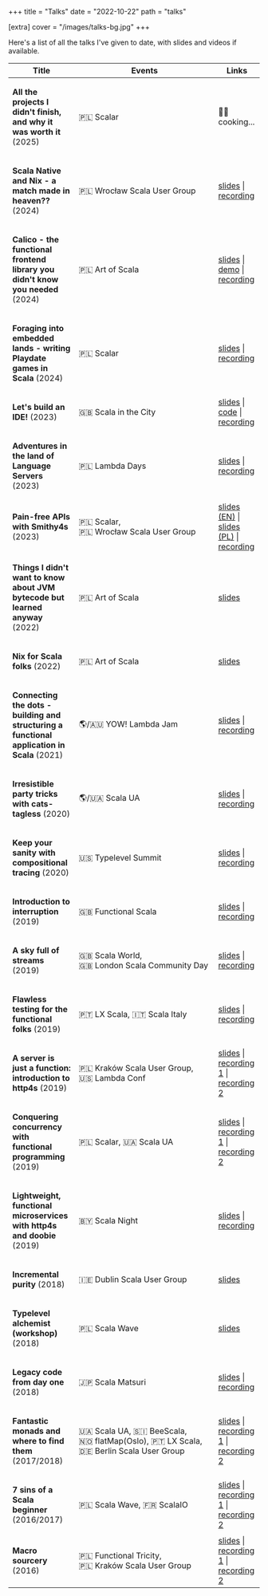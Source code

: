 +++
title = "Talks"
date = "2022-10-22"
path = "talks"

[extra]
cover = "/images/talks-bg.jpg"
+++

Here's a list of all the talks I've given to date, with slides and videos if available.

<!-- This is generated using talks-page.sc. Manual edits will be lost. -->

<!-- GENERATED TALKS BEGIN -->
<table><thead><tr><th>Title</th><th>Events</th><th>Links</th></tr></thead><tbody><tr><td><p><b>All the projects I didn't finish, and why it was worth it</b><span> (2025)</span></p></td><td><p><span title="Scalar (Warsaw, Poland)">🇵🇱&nbsp;Scalar</span></p></td><td><span><span> 👨‍🍳 cooking...</span></span></td></tr><tr><td><p><b>Scala Native and Nix - a match made in heaven??</b><span> (2024)</span></p></td><td><p><span title="Wrocław Scala User Group (Wrocław, Poland)">🇵🇱&nbsp;Wrocław&nbsp;Scala&nbsp;User&nbsp;Group</span></p></td><td><span><span><a href="https://speakerdeck.com/kubukoz/scala-native-and-nix-a-match-made-in-heaven" target="_blank">slides</a></span><span> | </span><span><a href="https://www.youtube.com/watch?v=old8N9u3QKU" target="_blank">recording</a></span></span></td></tr><tr><td><p><b>Calico - the functional frontend library you didn't know you needed</b><span> (2024)</span></p></td><td><p><span title="Art of Scala (Warsaw, Poland)">🇵🇱&nbsp;Art&nbsp;of&nbsp;Scala</span></p></td><td><span><span><a href="https://kubukoz.github.io/talks/calico-intro/slides/build/" target="_blank">slides</a></span><span> | </span><span><a href="https://kubukoz.github.io/talks/calico-intro/client/dist/" target="_blank">demo</a></span><span> | </span><span><a href="https://www.youtube.com/watch?v=JP1FRRatcgI" target="_blank">recording</a></span></span></td></tr><tr><td><p><b>Foraging into embedded lands - writing Playdate games in Scala</b><span> (2024)</span></p></td><td><p><span title="Scalar (Warsaw, Poland)">🇵🇱&nbsp;Scalar</span></p></td><td><span><span><a href="https://speakerdeck.com/kubukoz/foraging-into-embedded-lands-the-path-to-writing-playdate-games-in-scala" target="_blank">slides</a></span><span> | </span><span><a href="https://www.youtube.com/watch?v=paHZkg8Py1U" target="_blank">recording</a></span></span></td></tr><tr><td><p><b>Let's build an IDE!</b><span> (2023)</span></p></td><td><p><span title="Scala in the City (London, UK)">🇬🇧&nbsp;Scala&nbsp;in&nbsp;the&nbsp;City</span></p></td><td><span><span><a href="https://gist.github.com/kubukoz/5779d7d275e2c2241a1b2535235cf3a2" target="_blank">slides</a></span><span> | </span><span><a href="https://github.com/kubukoz/badlang/tree/smol" target="_blank">code</a></span><span> | </span><span><a href="https://www.youtube.com/watch?v=VVHDWtcPkk4" target="_blank">recording</a></span></span></td></tr><tr><td><p><b>Adventures in the land of Language Servers</b><span> (2023)</span></p></td><td><p><span title="Lambda Days (Kraków, Poland)">🇵🇱&nbsp;Lambda&nbsp;Days</span></p></td><td><span><span><a href="https://speakerdeck.com/kubukoz/adventures-in-the-land-of-language-servers" target="_blank">slides</a></span><span> | </span><span><a href="https://www.youtube.com/watch?v=HF0xVrBZqtI" target="_blank">recording</a></span></span></td></tr><tr><td><p><b>Pain-free APIs with Smithy4s</b><span> (2023)</span></p></td><td><p><span title="Scalar (Warsaw, Poland)">🇵🇱&nbsp;Scalar</span><span>, </span><span title="Wrocław Scala User Group (Wrocław, Poland)">🇵🇱&nbsp;Wrocław&nbsp;Scala&nbsp;User&nbsp;Group</span></p></td><td><span><span><a href="https://speakerdeck.com/kubukoz/pain-free-apis-with-smithy4s" target="_blank">slides (EN)</a></span><span> | </span><span><a href="https://speakerdeck.com/kubukoz/uwolnij-swoje-api-od-bolu-z-smithy4s-c06de564-4646-422e-befd-dabd4579e5e1" target="_blank">slides (PL)</a></span><span> | </span><span><a href="https://www.youtube.com/watch?v=LvCDzDYfgsI" target="_blank">recording</a></span></span></td></tr><tr><td><p><b>Things I didn't want to know about JVM bytecode but learned anyway</b><span> (2022)</span></p></td><td><p><span title="Art of Scala (Warsaw, Poland)">🇵🇱&nbsp;Art&nbsp;of&nbsp;Scala</span></p></td><td><span><span><a href="https://kubukoz.github.io/talks/things-jvm/dist" target="_blank">slides</a></span></span></td></tr><tr><td><p><b>Nix for Scala folks</b><span> (2022)</span></p></td><td><p><span title="Art of Scala (Warsaw, Poland)">🇵🇱&nbsp;Art&nbsp;of&nbsp;Scala</span></p></td><td><span><span><a href="https://speakerdeck.com/kubukoz/nix-for-scala-folks" target="_blank">slides</a></span></span></td></tr><tr><td><p><b>Connecting the dots - building and structuring a functional application in Scala</b><span> (2021)</span></p></td><td><p><span title="YOW! Lambda Jam (Remote / Australia)">🌎/🇦🇺&nbsp;YOW!&nbsp;Lambda&nbsp;Jam</span></p></td><td><span><span><a href="https://speakerdeck.com/kubukoz/connecting-the-dots-building-and-structuring-a-functional-application-in-scala" target="_blank">slides</a></span><span> | </span><span><a href="https://www.youtube.com/watch?v=JbMjq8VehLc" target="_blank">recording</a></span></span></td></tr><tr><td><p><b>Irresistible party tricks with cats-tagless</b><span> (2020)</span></p></td><td><p><span title="Scala UA (Remote / Kiyv, Ukraine)">🌎/🇺🇦&nbsp;Scala&nbsp;UA</span></p></td><td><span><span><a href="https://speakerdeck.com/kubukoz/irresistible-party-tricks-with-cats-tagless" target="_blank">slides</a></span><span> | </span><span><a href="https://www.youtube.com/watch?v=rzS9lkg3Cf8" target="_blank">recording</a></span></span></td></tr><tr><td><p><b>Keep your sanity with compositional tracing</b><span> (2020)</span></p></td><td><p><span title="Typelevel Summit (New York, USA)">🇺🇸&nbsp;Typelevel&nbsp;Summit</span></p></td><td><span><span><a href="https://speakerdeck.com/kubukoz/keep-your-sanity-with-compositional-tracing" target="_blank">slides</a></span><span> | </span><span><a href="https://www.youtube.com/watch?v=CKS8c1di3Z0" target="_blank">recording</a></span></span></td></tr><tr><td><p><b>Introduction to interruption</b><span> (2019)</span></p></td><td><p><span title="Functional Scala (London, UK)">🇬🇧&nbsp;Functional&nbsp;Scala</span></p></td><td><span><span><a href="https://speakerdeck.com/kubukoz/introduction-to-interruption" target="_blank">slides</a></span><span> | </span><span><a href="https://youtube.com/watch?v=EQWAQF6Yj5Q" target="_blank">recording</a></span></span></td></tr><tr><td><p><b>A sky full of streams</b><span> (2019)</span></p></td><td><p><span title="Scala World (Penrith, UK)">🇬🇧&nbsp;Scala&nbsp;World</span><span>, </span><span title="London Scala Community Day (London, UK)">🇬🇧&nbsp;London&nbsp;Scala&nbsp;Community&nbsp;Day</span></p></td><td><span><span><a href="https://speakerdeck.com/kubukoz/a-sky-full-of-streams" target="_blank">slides</a></span><span> | </span><span><a href="https://youtube.com/watch?v=oluPEFlXumw" target="_blank">recording</a></span></span></td></tr><tr><td><p><b>Flawless testing for the functional folks</b><span> (2019)</span></p></td><td><p><span title="LX Scala (Lisbon, Portugal)">🇵🇹&nbsp;LX&nbsp;Scala</span><span>, </span><span title="Scala Italy (Bologna, Italy)">🇮🇹&nbsp;Scala&nbsp;Italy</span></p></td><td><span><span><a href="https://speakerdeck.com/kubukoz/flawless-testing-for-the-functional-folks" target="_blank">slides</a></span><span> | </span><span><a href="https://www.youtube.com/watch?v=v9nv3dfYfw4" target="_blank">recording</a></span></span></td></tr><tr><td><p><b>A server is just a function: introduction to http4s</b><span> (2019)</span></p></td><td><p><span title="Kraków Scala User Group (Kraków, Poland)">🇵🇱&nbsp;Kraków&nbsp;Scala&nbsp;User&nbsp;Group</span><span>, </span><span title="Lambda Conf (Boulder, USA)">🇺🇸&nbsp;Lambda&nbsp;Conf</span></p></td><td><span><span><a href="https://speakerdeck.com/kubukoz/a-server-is-just-a-function-introduction-to-http4s" target="_blank">slides</a></span><span> | </span><span><a href="https://www.youtube.com/watch?v=9YsZ8loRVDA" target="_blank">recording 1</a></span><span> | </span><span><a href="https://www.youtube.com/watch?v=jwKzluH5jFg" target="_blank">recording 2</a></span></span></td></tr><tr><td><p><b>Conquering concurrency with functional programming</b><span> (2019)</span></p></td><td><p><span title="Scalar (Warsaw, Poland)">🇵🇱&nbsp;Scalar</span><span>, </span><span title="Scala UA (Kiyv, Ukraine)">🇺🇦&nbsp;Scala&nbsp;UA</span></p></td><td><span><span><a href="https://speakerdeck.com/kubukoz/conquering-concurrency-with-functional-programming" target="_blank">slides</a></span><span> | </span><span><a href="https://youtube.com/watch?v=6z6C1EmxzaI" target="_blank">recording 1</a></span><span> | </span><span><a href="https://youtube.com/watch?v=fZO2lV2xjEo" target="_blank">recording 2</a></span></span></td></tr><tr><td><p><b>Lightweight, functional microservices with http4s and doobie</b><span> (2019)</span></p></td><td><p><span title="Scala Night (Minsk, Belarus)">🇧🇾&nbsp;Scala&nbsp;Night</span></p></td><td><span><span><a href="https://kubukoz.github.io/talks/http4s-doobie-micro/slides/" target="_blank">slides</a></span><span> | </span><span><a href="https://youtube.com/watch?v=fQfMiUDsLv4" target="_blank">recording</a></span></span></td></tr><tr><td><p><b>Incremental purity</b><span> (2018)</span></p></td><td><p><span title="Dublin Scala User Group (Dublin, Ireland)">🇮🇪&nbsp;Dublin&nbsp;Scala&nbsp;User&nbsp;Group</span></p></td><td><span><span><a href="https://kubukoz.github.io/talks/incremental-purity/slides/" target="_blank">slides</a></span></span></td></tr><tr><td><p><b>Typelevel alchemist (workshop)</b><span> (2018)</span></p></td><td><p><span title="Scala Wave (Gdańsk, Poland)">🇵🇱&nbsp;Scala&nbsp;Wave</span></p></td><td><span><span><a href="https://kubukoz.github.io/talks/typelevel-alchemist/slides" target="_blank">slides</a></span></span></td></tr><tr><td><p><b>Legacy code from day one</b><span> (2018)</span></p></td><td><p><span title="Scala Matsuri (Tokyo, Japan)">🇯🇵&nbsp;Scala&nbsp;Matsuri</span></p></td><td><span><span><a href="https://kubukoz.github.io/talks/legacy-code-from-day-1/slides/#/" target="_blank">slides</a></span><span> | </span><span><a href="https://youtube.com/watch?v=6FYISbNdanE" target="_blank">recording</a></span></span></td></tr><tr><td><p><b>Fantastic monads and where to find them</b><span> (2017/2018)</span></p></td><td><p><span title="Scala UA (Kiyv, Ukraine)">🇺🇦&nbsp;Scala&nbsp;UA</span><span>, </span><span title="BeeScala (Ljubljana, Slovenia)">🇸🇮&nbsp;BeeScala</span><span>, </span><span title="flatMap(Oslo) (Oslo, Norway)">🇳🇴&nbsp;flatMap(Oslo)</span><span>, </span><span title="LX Scala (Lisbon, Portugal)">🇵🇹&nbsp;LX&nbsp;Scala</span><span>, </span><span title="Berlin Scala User Group (Berlin, Germany)">🇩🇪&nbsp;Berlin&nbsp;Scala&nbsp;User&nbsp;Group</span></p></td><td><span><span><a href="https://kubukoz.github.io/talks/fantastic-monads-and-where-to-find-them/slides/#/" target="_blank">slides</a></span><span> | </span><span><a href="https://youtube.com/watch?v=hOvyL28t0Yc" target="_blank">recording 1</a></span><span> | </span><span><a href="https://youtube.com/watch?v=HMs_F7LXTak" target="_blank">recording 2</a></span></span></td></tr><tr><td><p><b>7 sins of a Scala beginner</b><span> (2016/2017)</span></p></td><td><p><span title="Scala Wave (Gdańsk, Poland)">🇵🇱&nbsp;Scala&nbsp;Wave</span><span>, </span><span title="ScalaIO (Lyon, France)">🇫🇷&nbsp;ScalaIO</span></p></td><td><span><span><a href="https://kubukoz.github.io/talks/seven-sins-of-a-scala-developer/slides/#/" target="_blank">slides</a></span><span> | </span><span><a href="https://youtu.be/8ZAKrcnQ7Ww" target="_blank">recording 1</a></span><span> | </span><span><a href="https://youtube.com/watch?v=Z2YzCzfUNNk" target="_blank">recording 2</a></span></span></td></tr><tr><td><p><b>Macro sourcery</b><span> (2016)</span></p></td><td><p><span title="Functional Tricity (Gdańsk, Poland)">🇵🇱&nbsp;Functional&nbsp;Tricity</span><span>, </span><span title="Kraków Scala User Group (Kraków, Poland)">🇵🇱&nbsp;Kraków&nbsp;Scala&nbsp;User&nbsp;Group</span></p></td><td><span><span><a href="https://kubukoz.github.io/talks/macro-sourcery/slides/#/" target="_blank">slides</a></span><span> | </span><span><a href="https://youtube.com/watch?v=-ayx8NIDv4Q" target="_blank">recording 1</a></span><span> | </span><span><a href="https://youtube.com/watch?v=KvZlYAOtzmU" target="_blank">recording 2</a></span></span></td></tr></tbody></table>
<!-- GENERATED TALKS END -->
